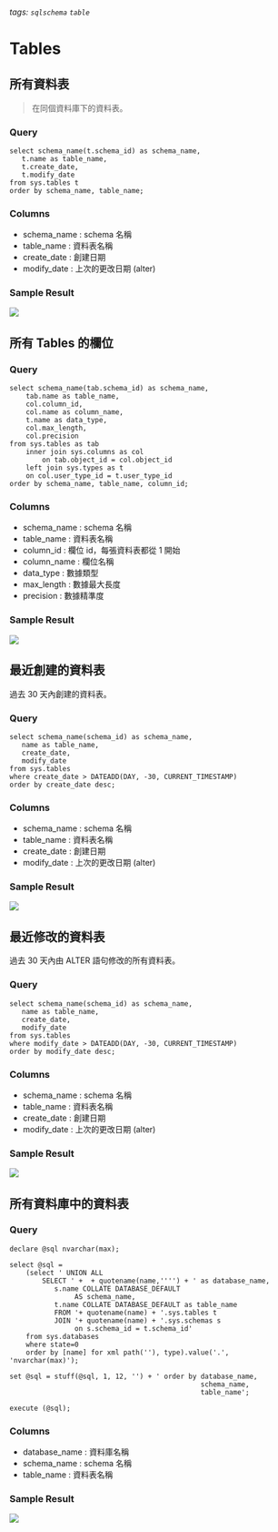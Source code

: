 ###### tags: `sqlschema` `table`
# Tables
## 所有資料表
> 在同個資料庫下的資料表。

### Query
```sql=
select schema_name(t.schema_id) as schema_name,
   t.name as table_name,
   t.create_date,
   t.modify_date
from sys.tables t
order by schema_name, table_name;
```

### Columns
- schema_name : schema 名稱
- table_name : 資料表名稱
- create_date : 創建日期
- modify_date : 上次的更改日期 (alter)

### Sample Result
![](https://i.imgur.com/h6MmlGJ.png)

## 所有 Tables 的欄位
### Query
```sql=
select schema_name(tab.schema_id) as schema_name,
    tab.name as table_name, 
    col.column_id,
    col.name as column_name, 
    t.name as data_type,    
    col.max_length,
    col.precision
from sys.tables as tab
    inner join sys.columns as col
        on tab.object_id = col.object_id
    left join sys.types as t
    on col.user_type_id = t.user_type_id
order by schema_name, table_name, column_id;
```

### Columns
- schema_name : schema 名稱
- table_name : 資料表名稱
- column_id : 欄位 id，每張資料表都從 1 開始
- column_name : 欄位名稱
- data_type : 數據類型
- max_length : 數據最大長度
- precision : 數據精準度

### Sample Result
![](https://i.imgur.com/kZWzr3S.png)

## 最近創建的資料表
過去 30 天內創建的資料表。

### Query
```sql=
select schema_name(schema_id) as schema_name,
   name as table_name,
   create_date,
   modify_date
from sys.tables
where create_date > DATEADD(DAY, -30, CURRENT_TIMESTAMP)
order by create_date desc;
```

### Columns
- schema_name : schema 名稱
- table_name : 資料表名稱
- create_date : 創建日期
- modify_date : 上次的更改日期 (alter)

### Sample Result
![](https://i.imgur.com/X1zVTAc.png)

## 最近修改的資料表
過去 30 天內由 ALTER 語句修改的所有資料表。

### Query
```sql=
select schema_name(schema_id) as schema_name,
   name as table_name,
   create_date,
   modify_date
from sys.tables
where modify_date > DATEADD(DAY, -30, CURRENT_TIMESTAMP)
order by modify_date desc;
```

### Columns
- schema_name : schema 名稱
- table_name : 資料表名稱
- create_date : 創建日期
- modify_date : 上次的更改日期 (alter)

### Sample Result
![](https://i.imgur.com/oQNfg2R.png)

## 所有資料庫中的資料表
### Query
```sql=
declare @sql nvarchar(max);

select @sql = 
    (select ' UNION ALL
        SELECT ' +  + quotename(name,'''') + ' as database_name,
           s.name COLLATE DATABASE_DEFAULT
                AS schema_name,
           t.name COLLATE DATABASE_DEFAULT as table_name 
           FROM '+ quotename(name) + '.sys.tables t
           JOIN '+ quotename(name) + '.sys.schemas s
                on s.schema_id = t.schema_id'
    from sys.databases 
    where state=0
    order by [name] for xml path(''), type).value('.', 'nvarchar(max)');

set @sql = stuff(@sql, 1, 12, '') + ' order by database_name, 
                                               schema_name,
                                               table_name';

execute (@sql);
```
### Columns
- database_name : 資料庫名稱
- schema_name : schema 名稱
- table_name : 資料表名稱

### Sample Result
![](https://i.imgur.com/7OSAVz2.png)

